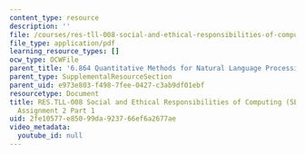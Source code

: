 ```yaml
---
content_type: resource
description: ''
file: /courses/res-tll-008-social-and-ethical-responsibilities-of-computing-serc-fall-2021/2fe10577e85099da923766ef6a2677ae_MITRES-TLL008F21-6864pt1.pdf
file_type: application/pdf
learning_resource_types: []
ocw_type: OCWFile
parent_title: '6.864 Quantitative Methods for Natural Language Processing '
parent_type: SupplementalResourceSection
parent_uid: e973e803-f498-7fee-0427-c3ab9df01ebf
resourcetype: Document
title: RES.TLL-008 Social and Ethical Responsibilities of Computing (SERC), 6.864
  Assignment 2 Part 1
uid: 2fe10577-e850-99da-9237-66ef6a2677ae
video_metadata:
  youtube_id: null
---
```

